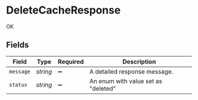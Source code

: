# DeleteCacheResponse

OK


## Fields

| Field                               | Type                                | Required                            | Description                         |
| ----------------------------------- | ----------------------------------- | ----------------------------------- | ----------------------------------- |
| `message`                           | *string*                            | :heavy_minus_sign:                  | A detailed response message.        |
| `status`                            | *string*                            | :heavy_minus_sign:                  | An enum with value set as "deleted" |